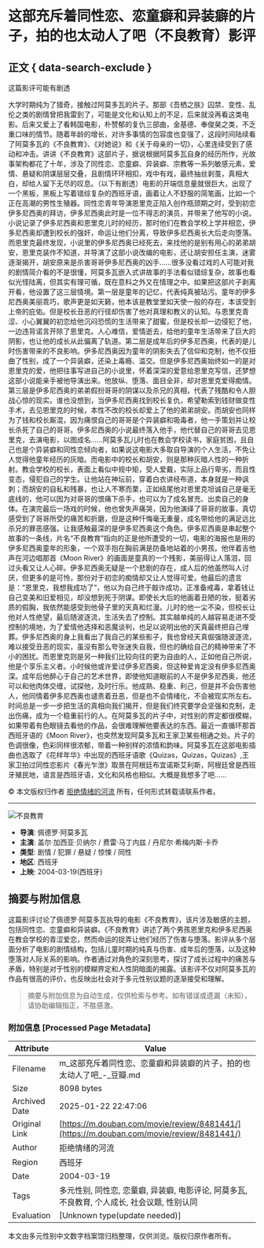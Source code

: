 # 这部充斥着同性恋、恋童癖和异装癖的片子，拍的也太动人了吧（不良教育）影评

## 正文 { data-search-exclude }


这篇影评可能有剧透

大学时期纯为了猎奇，接触过阿莫多瓦的片子。那部《吾栖之肤》囚禁、变性、乱伦之类的剧情曾把我雷到了，可能是文化和认知上的不足，后来就没再看这类电影。后来又爱上了看韩国电影，朴赞郁的复仇三部曲，金基德、奉俊昊之类，不乏重口味的情节。随着年龄的增长，对许多事情的包容度也变强了，这段时间陆续看了阿莫多瓦的《不良教育》、《对她说》和《关于母亲的一切》，心里连续受到了感动和冲击。讲讲《不良教育》这部片子，据说根据阿莫多瓦自身的经历所作，光故事架构都花了十年，涉及了同性恋、恋童癖、异装癖、宗教等一系列敏感元素，爱情、悬疑和阴谋层层交叠，且剧情环环相扣，戏中有戏，最终抽丝剥茧，真相大白，却给人留下无尽的叹息。（以下有剧透）电影的开端信息量就很巨大，出现了一个黑板，黑板上写着错综复杂的西班牙语，画着让人不舒服的简笔画，比如一个正在高潮的男性生殖器。同性恋青年导演恩里克正陷入创作瓶颈期之时，受到初恋伊多尼西奥的拜访，伊多尼西奥此时是一位不得志的演员，并带来了他写的小说。小说记录了伊多尼西奥和恩里克儿时的经历，那时他们在教会学校上学并相恋，伊多尼西奥却遭到校长的强奸，命运让他们分离，导致伊多尼西奥长大后走向堕落。而恩里克最终发现，小说里的伊多尼西奥已经死去，来找他的是别有用心的弟弟胡安，恩里克装作不知道，并导演了这部小说改编的电影，还让胡安担任主演，迷雾逐渐揭开，胡安原来是杀害哥哥伊多尼西奥的凶手……很多没看过戏的人可能对我的剧情简介看的不是很懂，阿莫多瓦嵌入式讲故事的手法看似错综复杂，故事也看似光怪陆离，但其实有理可循，既在意料之外又在情理之中。如果把这部片子剥离开看，他设置了这三层情境。第一层是童年的记忆，代表纯真被玷污。童年的伊多尼西奥美丽乖巧，歌声更是如天籁，他本该是教堂里如天使一般的存在，本该受到上帝的庇佑。但是校长丑恶的行径却伤害了他对真理和教义的认知。与恩里克青涩、小心翼翼的初恋给他沉闷恐慌的生活带来了甜蜜，但是校长却一边侵犯了他，一边违背诺言开除了恩里克。人心难信，爱情逝去，给他的童年生活带来了巨大的阴影，也让他的成长从此偏离了轨道。第二层是成年后的伊多尼西奥，代表的是儿时伤害带来的不良影响。伊多尼西奥因为童年的阴影失去了信仰和克制，他不仅扭曲了性别，成了一个异装癖，还染上毒瘾、滥交。但是伊多尼西奥始终如一的是对恩里克的爱，他把往事写进自己的小说里，怀着深深的爱意给恩里克写信，还梦想这部小说能亲手被他导演出来。他放纵、堕落、面目全非，却对恩里克爱得痴情。第三层是伊多尼西奥的弟弟假扮哥哥的阴谋以及杀兄的真相，代表了残酷和令人胆战心惊的现实。谁也没想到，当伊多尼西奥找到校长复仇，希望勒索到钱财做变性手术，去见恩里克的时候，本性不改的校长却爱上了他的弟弟胡安。而胡安也同样为了钱和校长厮混，因为痛恨自己的哥哥是个异装癖和吸毒者，他一手策划并让校长杀死了自己的哥哥。伊多尼西奥的小说最终落入他手，他代替自己的哥哥去见恩里克，去演电影，以图成名……阿莫多瓦儿时也在教会学校读书，家庭贫困，且自己也是个异装癖和同性恋倾向者，如果说这电影大多取自导演的个人生活，不免让人觉得他童年经历的灰暗。而电影中的校长和胡安，则是那种灰暗人性的一种折射。教会学校的校长，表面上看似中规中矩，受人爱戴，实际上品行卑劣，而且性变态，侵犯自己的学生。让他站在神坛前，穿着白衣讲经布道，本身就是一种讽刺；而胡安的自私和残暴，也让人不寒而栗，正如结尾他对恩里克坦诚自己是毫无底线的，他可以因为对哥哥的恨痛下杀手，也可以为了成名冒充、出卖自己的身体。在演完最后一场戏的时候，他也曾失声痛哭，因为他演绎了哥哥的故事，真切感受到了哥哥所受的痛苦和折磨，但是这种忏悔毫无重量，成名带给他的满足远比杀兄的罪恶感强。让我感触最深的是伊多尼西奥这个角色。伊多尼西奥是串起整个故事的一条线，片名“不良教育”指向的正是他所遭受的一切，电影的海报也是用的伊多尼西奥童年的形象，一个双手抱在胸前满是防备地站着的小男孩。他伴着吉他声在河边唱那首《Moon River》的画面是童真的一个残影，美丽得让人落泪，回过头看又让人心碎。伊多尼西奥无疑是一个悲剧的存在，成人后的他虽然叫人讨厌，但更多的是可怜，那份对于初恋的痴情却又让人觉得可爱。他最后的遗言是：“恩里克，我想我成功了”，他以为自己终于敲诈成功，正准备戒毒，拿着钱让自己变美和旧爱相见，却没想到死于阴谋。即使长大后的他画着丑陋的妆，挺着劣质的假胸，我依然能感受到他骨子里的天真和烂漫。儿时的他一尘不染，但校长让他对人性绝望，最后随波逐流，生活失去了控制。其实越单纯的人越容易走进不受控制的境地，为了爱情他选择和恶魔谈判，也足以说明出他的天真最终把自己埋葬。伊多尼西奥的身上我看出了我自己的某些影子，我也曾经天真倔强随波逐流，难以接受丑恶的现实，虽没有那么夸张迷失自我，但也的确给自己的精神带来了不小的困扰。而恩里克则是另一种我们比较向往的更为自由的人，正如他自己所说，他是个享乐主义者。小时候他或许爱过伊多尼西奥，但这种爱肯定没有伊多尼西奥深。成年后他醉心于自己的艺术世界，即使他知道眼前的人不是伊多尼西奥，他还可以和他肉体交缠，试探他，及时行乐。他成熟、稳重、利己，但是并不会伤害他人，他同情着伊多尼西奥也谴责着丑恶，但是也不会情绪化，不会被现实所左右。时间总是一步一步把生活的真相向我们揭开，但是我们终究要学会坚强和克制，走出伤痛，成为一个稳重前行的人。在阿莫多瓦的片子中，对性别的界定都很模糊，如果带着有色眼镜去看他的作品，会很难理解他要表达的东西。最近一直循环那首西班牙语的《Moon River》，也突然发现阿莫多瓦和王家卫某些相通之处。片子的色调很像，色彩同样很浓郁，带着一种别样的浓情和韵味。阿莫多瓦在这部电影插曲也选取了《花样年华》中出现的西班牙语歌《Quizas，Quizas，Quizas》,王家卫拍过同性恋影片《春光乍泄》取景在阿根廷布宜诺斯艾利斯，阿根廷曾是西班牙殖民地，语言是西班牙语，文化和风格也相似。大概是我想多了吧……

© 本文版权归作者 [拒绝情绪的河流](https://www.douban.com/people/umi_fields/) 所有，任何形式转载请联系作者。

---

![不良教育](https://img9.doubanio.com/view/photo/s_ratio_poster/public/p1910921856.webp)

- **导演**: 佩德罗·阿莫多瓦
- **主演**: 盖尔·加西亚·贝纳尔 / 费雷·马丁内兹 / 丹尼尔·希梅内斯·卡乔
- **类型**: 剧情 / 犯罪 / 悬疑 / 惊悚 / 同性
- **地区**: 西班牙
- **上映**: 2004-03-19(西班牙)
<!-- tcd_original_link https://m.douban.com/movie/review/8481441/ -->


## 摘要与附加信息

<!-- tcd_abstract -->
这篇影评讨论了佩德罗·阿莫多瓦执导的电影《不良教育》，该片涉及敏感的主题，包括同性恋、恋童癖和异装癖。《不良教育》讲述了两个男孩恩里克和伊多尼西奥在教会学校的青涩爱恋，然而命运的捉弄让他们经历了伤害与堕落。影评从多个层面分析了电影的剧情结构，包括儿童时期的纯真与伤害、成年后的堕落，以及这种堕落对人际关系的影响。作者通过对角色的深刻思考，探讨了成长过程中的痛苦与矛盾，特别是对于性别的模糊界定和人性阴暗面的揭露。该影评不仅对阿莫多瓦的作品有很高的评价，也反映出社会对于多元性别议题的逐渐接受和理解。
<!-- tcd_abstract_end -->

> 摘要与附加信息为自动生成，仅供检索与参考。如有错误或遗漏（未知），请协助编辑指正，不胜感激。

### 附加信息 [Processed Page Metadata]

| Attribute       | Value                                  |
|-----------------|----------------------------------------|
| Filename        | m_这部充斥着同性恋、恋童癖和异装癖的片子，拍的也太动人了吧_-_豆瓣.md                             |
| Size            | 8098 bytes                           |
| Archived Date   | 2025-01-22 22:47:06                             |
| Original Link   | [https://m.douban.com/movie/review/8481441/](https://m.douban.com/movie/review/8481441/)                       |
| Author          | 拒绝情绪的河流                               |
| Region          | 西班牙                               |
| Date            | 2004-03-19                                 |
| Tags            | 多元性别, 同性恋, 恋童癖, 异装癖, 电影评论, 阿莫多瓦, 不良教育, 个人成长, 社会议题, 性别认同                                 |
| Evaluation            | [Unknown type(update needed)]                                 |
<!-- tcd_table_end -->

本文由多元性别中文数字档案馆归档整理，仅供浏览。版权归原作者所有。
